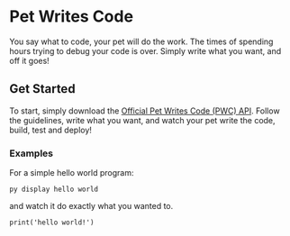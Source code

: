 # Pet Writes Code
You say what to code, your pet will do the work. The times of spending hours trying to debug your code is over. Simply write what you want, and off it goes!
## Get Started
To start, simply download the [Official Pet Writes Code (PWC) API](https://www.youtube.com/watch?v=dQw4w9WgXcQ). Follow the guidelines, write what you want, and watch your pet write the code, build, test and deploy!
### Examples
For a simple hello world program:


```py display hello world```


and watch it do exactly what you wanted to.

```print('hello world!')```
